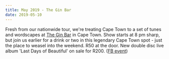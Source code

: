 ```yaml
---
title: May 2019 - The Gin Bar
date: 2019-05-10
---
```


Fresh from our nationwide tour, we're treating Cape Town to a set of tunes and wordscapes at [The Gin Bar](http://www.theginbar.co.za/) in Cape Town. Show starts at 8 pm sharp, but join us earlier for a drink or two in this legendary Cape Town spot - just the place to weasel into the weekend. R50 at the door. New double disc live album 'Last Days of Beautiful' on sale for R200. ([FB event](https://www.facebook.com/events/451563085578410/))
